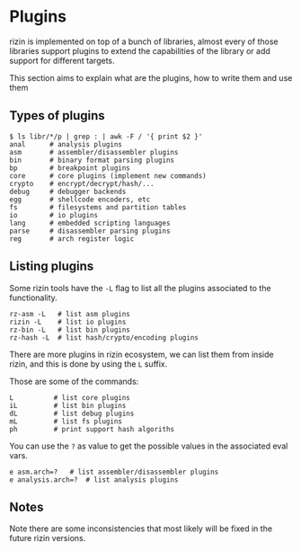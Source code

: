# Plugins

rizin is implemented on top of a bunch of libraries, almost every of those
libraries support plugins to extend the capabilities of the library or add
support for different targets.

This section aims to explain what are the plugins, how to write them and use them

## Types of plugins
```
$ ls libr/*/p | grep : | awk -F / '{ print $2 }'
anal      # analysis plugins
asm       # assembler/disassembler plugins
bin       # binary format parsing plugins
bp        # breakpoint plugins
core      # core plugins (implement new commands)
crypto    # encrypt/decrypt/hash/...
debug     # debugger backends
egg       # shellcode encoders, etc
fs        # filesystems and partition tables
io        # io plugins
lang      # embedded scripting languages
parse     # disassembler parsing plugins
reg       # arch register logic
```

## Listing plugins

Some rizin tools have the `-L` flag to list all the plugins associated to the
functionality.
```
rz-asm -L   # list asm plugins
rizin -L    # list io plugins
rz-bin -L   # list bin plugins
rz-hash -L  # list hash/crypto/encoding plugins
```
There are more plugins in rizin ecosystem, we can list them from inside rizin, and this is
done by using the `L` suffix.

Those are some of the commands:
```
L          # list core plugins
iL         # list bin plugins
dL         # list debug plugins
mL         # list fs plugins
ph         # print support hash algoriths
```

You can use the `?` as value to get the possible values in the associated eval vars.

```
e asm.arch=?   # list assembler/disassembler plugins
e analysis.arch=?  # list analysis plugins
```
## Notes

Note there are some inconsistencies that most likely will be fixed in the future rizin versions.

